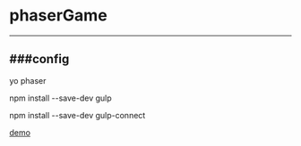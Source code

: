 # phaserGame
----
###config
--
yo phaser 

npm install --save-dev gulp

npm install --save-dev gulp-connect

[demo](https://yuanxmjoy.github.io/phaserGame/)